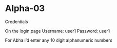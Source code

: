 # Alpha-03

Credentials


On the login page
Username: user1
Password: user1


For Abha I’d enter any 10 digit alphanumeric numbers


